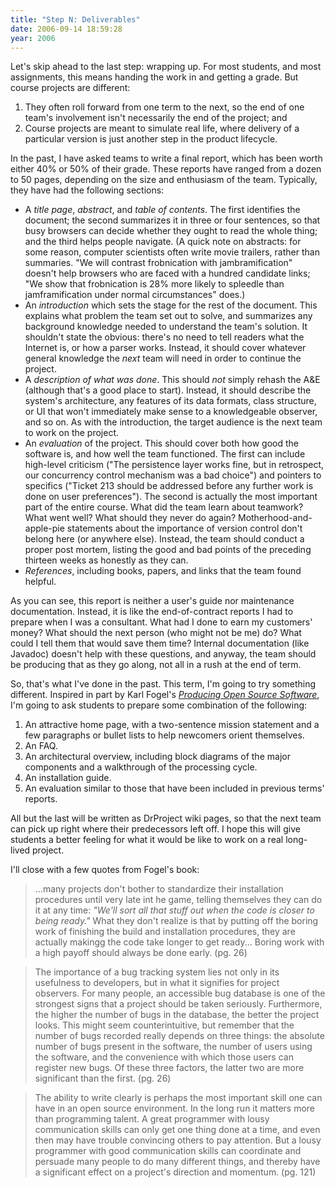 ```yaml
---
title: "Step N: Deliverables"
date: 2006-09-14 18:59:28
year: 2006
---
```

Let's skip ahead to the last step: wrapping up.  For most students, and most assignments, this means handing the work in and getting a grade.  But course projects are different:
<ol>
  <li>They often roll forward from one term to the next, so the end of one team's involvement isn't necessarily the end of the project; and</li>
  <li>Course projects are meant to simulate real life, where delivery of a particular version is just another step in the product lifecycle.</li>
</ol>
In the past, I have asked teams to write a final report, which has been worth either 40% or 50% of their grade.  These reports have ranged from a dozen to 50 pages, depending on the size and enthusiasm of the team.  Typically, they have had the following sections:
<ul>
  <li>A <em>title page</em>, <em>abstract</em>, and <em>table of contents</em>.  The first identifies the document; the second summarizes it in three or four sentences, so that busy browsers can decide whether they ought to read the whole thing; and the third helps people navigate.  (A quick note on abstracts: for some reason, computer scientists often write movie trailers, rather than summaries. "We will contrast frobnication with jambramification" doesn't help browsers who are faced with a hundred candidate links; "We show that frobnication is 28% more likely to spleedle than jamframification under normal circumstances" does.)</li>
  <li>An <em>introduction</em> which sets the stage for the rest of the document.  This explains what problem the team set out to solve, and summarizes any background knowledge needed to understand the team's solution.  It shouldn't state the obvious: there's no need to tell readers what the Internet is, or how a parser works.  Instead, it should cover whatever general knowledge the <em>next</em> team will need in order to continue the project.</li>
  <li>A <em>description of what was done</em>.  This should <em>not</em> simply rehash the A&E (although that's a good place to start). Instead, it should describe the system's architecture, any features of its data formats, class structure, or UI that won't immediately make sense to a knowledgeable observer, and so on.  As with the introduction, the target audience is the next team to work on the project.</li>
  <li>An <em>evaluation</em> of the project.  This should cover both how good the software is, and how well the team functioned.  The first can include high-level criticism ("The persistence layer works fine, but in retrospect, our concurrency control mechanism was a bad choice") and pointers to specifics ("Ticket 213 should be addressed before any further work is done on user preferences").  The second is actually the most important part of the entire course.  What did the team learn about teamwork?  What went well?  What should they never do again? Motherhood-and-apple-pie statements about the importance of version control don't belong here (or anywhere else).  Instead, the team should conduct a proper post mortem, listing the good and bad points of the preceding thirteen weeks as honestly as they can.</li>
  <li><em>References</em>, including books, papers, and links that the team found helpful.</li>
</ul>
As you can see, this report is neither a user's guide nor maintenance documentation.  Instead, it is like the end-of-contract reports I had to prepare when I was a consultant.  What had I done to earn my customers' money?  What should the next person (who might not be me) do?  What could I tell them that would save them time? Internal documentation (like Javadoc) doesn't help with these questions, and anyway, the team should be producing that as they go along, not all in a rush at the end of term.

So, that's what I've done in the past.  This term, I'm going to try something different.  Inspired in part by Karl Fogel's <a href="http://www.producingoss.com"><cite>Producing Open Source Software</cite></a>, I'm going to ask students to prepare some combination of the following:
<ol>
  <li>An attractive home page, with a two-sentence mission statement and a few paragraphs or bullet lists to help newcomers orient themselves.</li>
  <li>An FAQ.</li>
  <li>An architectural overview, including block diagrams of the major components and a walkthrough of the processing cycle.</li>
  <li>An installation guide.</li>
  <li>An evaluation similar to those that have been included in previous terms' reports.</li>
</ol>
All but the last will be written as DrProject wiki pages, so that the next team can pick up right where their predecessors left off.  I hope this will give students a better feeling for what it would be like to work on a real long-lived project.

I'll close with a few quotes from Fogel's book:
<blockquote>...many projects don't bother to standardize their installation procedures until very late int he game, telling themselves they can do it at any time: <em>"We'll sort all that stuff out when the code is closer to being ready."</em>  What they don't realize is that by putting off the boring work of finishing the build and installation procedures, they are actually makingg the code take longer to get ready...  Boring work with a high payoff should always be done early. (pg. 26)</blockquote>
<blockquote>The importance of a bug tracking system lies not only in its usefulness to developers, but in what it signifies for project observers.  For many people, an accessible bug database is one of the strongest signs that a project should be taken seriously. Furthermore, the higher the number of bugs in the database, the better the project looks.  This might seem counterintuitive, but remember that the number of bugs recorded really depends on three things: the absolute number of bugs present in the software, the number of users using the software, and the convenience with which those users can register new bugs.  Of these three factors, the latter two are more significant than the first.  (pg. 26)</blockquote>
<blockquote>The ability to write clearly is perhaps the most important skill one can have in an open source environment.  In the long run it matters more than programming talent.  A great programmer with lousy communication skills can only get one thing done at a time, and even then may have trouble convincing others to pay attention.  But a lousy programmer with good communication skills can coordinate and persuade many people to do many different things, and thereby have a significant effect on a project's direction and momentum. (pg. 121)</blockquote>
